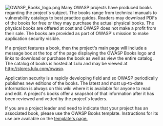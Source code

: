 ![OWASP_Books_logo.png](OWASP_Books_logo.png "OWASP_Books_logo.png")
Many OWASP projects have produced books regarding the project's subject.
The books range from technical manuals to vulnerability catalogs to best
practice guides. Readers may download PDFs of the books for free or they
may purchase the actual physical books. The physical books are offered
at cost and OWASP does not make a profit from their sale. The books are
provided as part of OWASP's mission to make application security
visible.

If a project features a book, then the project's main page will include
a message box at the top of the page displaying the OWASP Books logo and
links to download or purchase the book as well as view the entire
catalog. The catalog of books is hosted at Lulu and may be viewed at
<http://stores.lulu.com/owasp>.

Application security is a rapidly developing field and so OWASP
periodically publishes new editions of the books. The latest and most
up-to-date information is always on this wiki where it is available for
anyone to read and edit. A project's books offer a snapshot of that
information after it has been reviewed and vetted by the project's
leaders.

If you are a project leader and need to indicate that your project has
an associated book, please use the OWASP Books template. Instructions
for its use are available on the [template's
page.](:Template:OWASP_Book "wikilink")